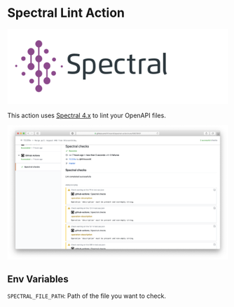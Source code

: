 
# Spectral Lint Action

![](https://raw.githubusercontent.com/stoplightio/spectral/master/img/spectral-banner.png)

This action uses [Spectral 4.x](https://github.com/stoplightio/spectral) to lint your OpenAPI files.

![](./image.png)

## Env Variables

`SPECTRAL_FILE_PATH`: Path of the file you want to check.

